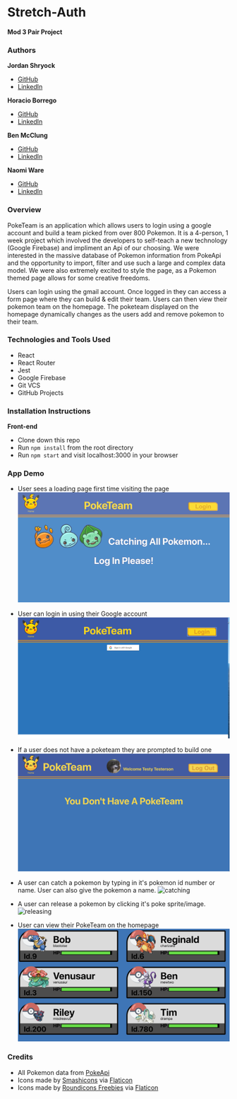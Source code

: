 # Stretch-Auth
**Mod 3 Pair Project**  

### Authors

**Jordan Shryock**
 * [GitHub](https://github.com/jordy1611)
 * [LinkedIn](https://www.linkedin.com/in/jordan-shryock-6a48b9113/)

**Horacio Borrego**
 * [GitHub](https://github.com/H-Bo214)
 * [LinkedIn](https://www.linkedin.com/in/horacio-borrego-4a52851b0/)
 
**Ben McClung**
 * [GitHub](https://github.com/AurumValian)
 * [LinkedIn](https://www.linkedin.com/in/benjamin-mcclung-1a1a4b1b6/)

**Naomi Ware**  
 * [GitHub](https://github.com/nware1066)
 * [LinkedIn](https://www.linkedin.com/in/naomi-ware-083332b8/)
 
### Overview  
PokeTeam is an application which allows users to login using a google account and build a team picked from over 800 Pokemon. It is a 4-person, 1 week project which involved the developers to self-teach a new technology (Google Firebase) and impliment an Api of our choosing. We were interested in the massive database of Pokemon information from PokeApi and the opportunity to import, filter and use such a large and complex data model. We were also extremely excited to style the page, as a Pokemon themed page allows for some creative freedoms.

Users can login using the gmail account. Once logged in they can access a form page where they can build & edit their team. Users can then view their pokemon team on the homepage. The poketeam displayed on the homepage dynamically changes as the users add and remove pokemon to their team.

### Technologies and Tools Used
- React
- React Router
- Jest
- Google Firebase
- Git VCS
- GitHub Projects

### Installation Instructions

**Front-end**
- Clone down this repo
- Run `npm install` from the root directory
- Run `npm start` and visit localhost:3000 in your browser

### App Demo

* User sees a loading page first time visiting the page
![page loading](./stretch-auth/src/assets/loading.gif)

* User can login in using their Google account
![google login display](./stretch-auth/src/assets/Google.png)

* If a user does not have a poketeam they are prompted to build one
![user prompt](./stretch-auth/src/assets/PokePrompt.png)

* A user can catch a pokemon by typing in it's pokemon id number or name. User can also give the pokemon a name.
![catching](./stretch-auth/src/assets/catching.gif)

* A user can release a pokemon by clicking it's poke sprite/image.
![releasing](./stretch-auth/src/assets/release.gif)

* User can view their PokeTeam on the homepage
![Poke Team](./stretch-auth/src/assets/PokeCards.png)

### Credits
* All Pokemon data from [PokeApi](https://pokeapi.co/)
* Icons made by [Smashicons](Smashicons) via [Flaticon](www.flaticon.com)
* Icons made by [Roundicons Freebies](https://www.flaticon.com/authors/roundicons-freebies) via [Flaticon](www.flaticon.com)

